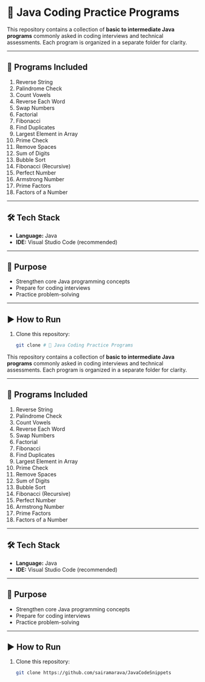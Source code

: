 # 🚀 Java Coding Practice Programs

This repository contains a collection of **basic to intermediate Java programs** commonly asked in coding interviews and technical assessments. Each program is organized in a separate folder for clarity.

---

## 📂 Programs Included

1. Reverse String  
2. Palindrome Check  
3. Count Vowels  
4. Reverse Each Word  
5. Swap Numbers  
6. Factorial  
7. Fibonacci  
8. Find Duplicates  
9. Largest Element in Array  
10. Prime Check  
11. Remove Spaces  
12. Sum of Digits  
13. Bubble Sort  
14. Fibonacci (Recursive)  
15. Perfect Number  
16. Armstrong Number  
17. Prime Factors  
18. Factors of a Number  

---

## 🛠️ Tech Stack
- **Language:** Java  
- **IDE:** Visual Studio Code (recommended)  

---

## 🎯 Purpose
- Strengthen core Java programming concepts  
- Prepare for coding interviews  
- Practice problem-solving  

---
## ▶️ How to Run
1. Clone this repository:
   ```bash
   git clone # 🚀 Java Coding Practice Programs

This repository contains a collection of **basic to intermediate Java programs** commonly asked in coding interviews and technical assessments. Each program is organized in a separate folder for clarity.

---

## 📂 Programs Included

1. Reverse String  
2. Palindrome Check  
3. Count Vowels  
4. Reverse Each Word  
5. Swap Numbers  
6. Factorial  
7. Fibonacci  
8. Find Duplicates  
9. Largest Element in Array  
10. Prime Check  
11. Remove Spaces  
12. Sum of Digits  
13. Bubble Sort  
14. Fibonacci (Recursive)  
15. Perfect Number  
16. Armstrong Number  
17. Prime Factors  
18. Factors of a Number  

---

## 🛠️ Tech Stack
- **Language:** Java  
- **IDE:** Visual Studio Code (recommended)  

---

## 🎯 Purpose
- Strengthen core Java programming concepts  
- Prepare for coding interviews  
- Practice problem-solving  

---

## ▶️ How to Run
1. Clone this repository:
   ```bash
   git clone https://github.com/sairamarava/JavaCodeSnippets


